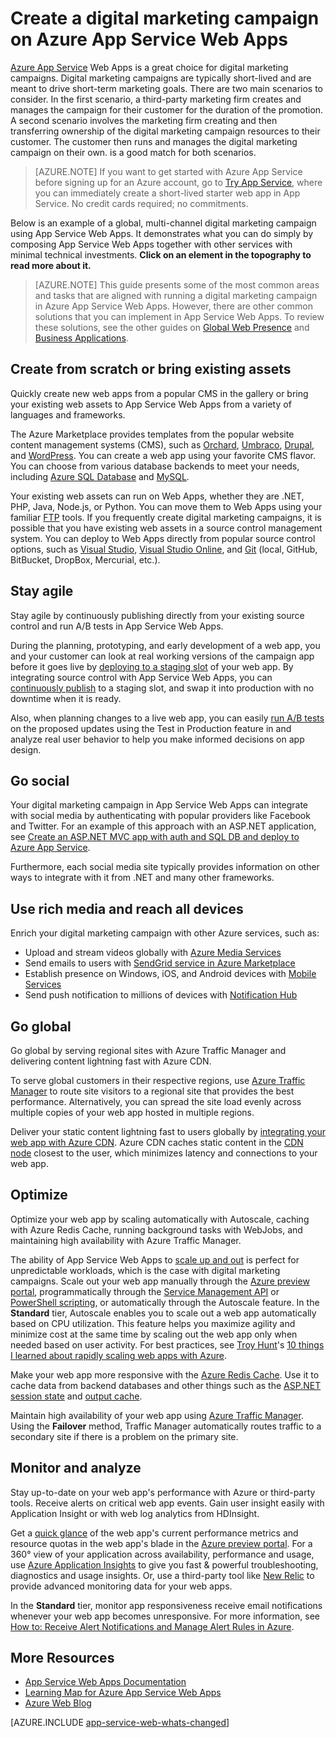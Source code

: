 <properties 
	pageTitle="Create a digital marketing campaign on Azure App Service Web Apps" 
	description="This guide provides a technical overview of how to use Azure App Service Web Apps to create digital marketing campaigns. This includes deployment, social media integration, scaling strategies, and monitoring." 
	editor="jimbe" 
	manager="wpickett" 
	authors="cephalin" 
	services="app-service\web" 
	documentationCenter=""/>

<tags 
	ms.service="app-service-web" 
	ms.workload="web" 
	ms.tgt_pltfrm="na" 
	ms.devlang="na" 
	ms.topic="article" 
	ms.date="04/08/2015" 
	ms.author="cephalin"/>

# Create a digital marketing campaign on Azure App Service Web Apps
[Azure App Service](http://go.microsoft.com/fwlink/?LinkId=529714) Web Apps is a great choice for digital marketing campaigns. Digital marketing campaigns are typically short-lived and are meant to drive short-term marketing goals. There are two main scenarios to consider. In the first scenario, a third-party marketing firm creates and manages the campaign for their customer for the duration of the promotion. A second scenario involves the marketing firm creating and then transferring ownership of the digital marketing campaign resources to their customer. The customer then runs and manages the digital marketing campaign on their own. is a good match for both scenarios. 

>[AZURE.NOTE] If you want to get started with Azure App Service before signing up for an Azure account, go to [Try App Service](http://go.microsoft.com/fwlink/?LinkId=523751), where you can immediately create a short-lived starter web app in App Service. No credit cards required; no commitments.

Below is an example of a global, multi-channel digital marketing campaign using App Service Web Apps. It demonstrates what you can do simply by composing App Service Web Apps together with other services with minimal technical investments. **Click on an element in the topography to read more about it.** 

<object type="image/svg+xml" data="https://sidneyhcontent.blob.core.windows.net/documentation/digital-marketing-notitle.svg" width="100%" height="100%"></object>

> [AZURE.NOTE]
> This guide presents some of the most common areas and tasks that are aligned with running a digital marketing campaign in Azure App Service Web Apps. However, there are other common solutions that you can implement in App Service Web Apps. To review these solutions, see the other guides on [Global Web Presence](web-sites-global-web-presence-solution-overview.md) and [Business Applications](web-sites-business-application-solution-overview.md).

## Create from scratch or bring existing assets

Quickly create new web apps from a popular CMS in the gallery or bring your existing web assets to App Service Web Apps from a variety of languages and frameworks.

The Azure Marketplace provides templates from the popular website content management systems (CMS), such as [Orchard], [Umbraco], [Drupal], and [WordPress]. You can create a web app using your favorite CMS flavor. You can choose from various database backends to meet your needs, including [Azure SQL Database] and [MySQL].

Your existing web assets can run on Web Apps, whether they are .NET, PHP, Java, Node.js, or Python. You can move them to Web Apps using your familiar [FTP] tools. If you frequently create digital marketing campaigns, it is possible that you have existing web assets in a source control management system. You can deploy to Web Apps directly from popular source control options, such as [Visual Studio], [Visual Studio Online], and [Git] (local, GitHub, BitBucket, DropBox, Mercurial, etc.).

## Stay agile

Stay agile by continuously publishing directly from your existing source control and run A/B tests in App Service Web Apps. 

During the planning, prototyping, and early development of a web app, you and your customer can look at real working versions of the campaign app before it goes live by [deploying to a staging slot] of your web app. By integrating source control with App Service Web Apps, you can [continuously publish] to a staging slot, and swap it into production with no downtime when it is ready. 

Also, when planning changes to a live web app, you can easily [run A/B tests] on the proposed updates using the Test in Production feature in and analyze real user behavior to help you make informed decisions on app design.


## Go social

Your digital marketing campaign in App Service Web Apps can integrate with social media by authenticating with popular providers like Facebook and Twitter. For an example of this approach with an ASP.NET application, see [Create an ASP.NET MVC app with auth and SQL DB and deploy to Azure App Service]. 

Furthermore, each social media site typically provides information on other ways to integrate with it from .NET and many other frameworks.

## Use rich media and reach all devices

Enrich your digital marketing campaign with other Azure services, such as:

-  Upload and stream videos globally with [Azure Media Services]
-  Send emails to users with [SendGrid service in Azure Marketplace]
-  Establish presence on Windows, iOS, and Android devices with [Mobile Services]
-  Send push notification to millions of devices with [Notification Hub]

## Go global

Go global by serving regional sites with Azure Traffic Manager and delivering content lightning fast with Azure CDN.

To serve global customers in their respective regions, use [Azure Traffic Manager] to route site visitors to a regional site that provides the best performance. Alternatively, you can spread the site load evenly across multiple copies of your web app hosted in multiple regions.

Deliver your static content lightning fast to users globally by [integrating your web app with Azure CDN]. Azure CDN caches static content in the [CDN node] closest to the user, which minimizes latency and connections to your web app.

## Optimize

Optimize your web app by scaling automatically with Autoscale, caching with Azure Redis Cache, running background tasks with WebJobs, and maintaining high availability with Azure Traffic Manager.

The ability of App Service Web Apps to [scale up and out] is perfect for unpredictable workloads, which is the case with digital marketing campaigns. Scale out your web app manually through the [Azure preview portal](http://go.microsoft.com/fwlink/?LinkId=529715), programmatically through the [Service Management API] or [PowerShell scripting], or automatically through the Autoscale feature. In the **Standard** tier, Autoscale enables you to scale out a web app automatically based on CPU utilization. This feature helps you maximize agility and minimize cost at the same time by scaling out the web app only when needed based on user activity. For best practices, see [Troy Hunt]'s [10 things I learned about rapidly scaling web apps with Azure].

Make your web app more responsive with the [Azure Redis Cache]. Use it to cache data from backend databases and other things such as the [ASP.NET session state] and [output cache].

Maintain high availability of your web app using [Azure Traffic Manager]. Using the **Failover** method, Traffic Manager automatically routes traffic to a secondary site if there is a problem on the primary site.

## Monitor and analyze

Stay up-to-date on your web app's performance with Azure or third-party tools. Receive alerts on critical web app events. Gain user insight easily with Application Insight or with web log analytics from HDInsight. 

Get a [quick glance] of the web app's current performance metrics and resource quotas in the web app's blade in the [Azure preview portal](http://go.microsoft.com/fwlink/?LinkId=529715). For a 360° view of your application across availability, performance and usage, use [Azure Application Insights] to give you fast & powerful troubleshooting, diagnostics and usage insights. Or, use a third-party tool like [New Relic] to provide advanced monitoring data for your web apps.

In the **Standard** tier, monitor app responsiveness receive email notifications whenever your web app becomes unresponsive. For more information, see [How to: Receive Alert Notifications and Manage Alert Rules in Azure].

## More Resources

- [App Service Web Apps Documentation](/services/app-service/web/)
- [Learning Map for Azure App Service Web Apps](websites-learning-map.md)
- [Azure Web Blog](/blog/topics/web/)

[AZURE.INCLUDE [app-service-web-whats-changed](../includes/app-service-web-whats-changed.md)]

[Azure App Service]: /services/app-service/web/

[Orchard]:web-sites-dotnet-orchard-cms-gallery.md
[Umbraco]:web-sites-gallery-umbraco.md
[Drupal]:web-sites-php-migrate-drupal.md
[WordPress]:web-sites-php-web-site-gallery.md
  
[MySQL]:web-sites-php-mysql-deploy-use-git.md
[Azure SQL Database]:web-sites-dotnet-deploy-aspnet-mvc-app-membership-oauth-sql-database.md
[FTP]:web-sites-deploy.md#ftp
[Visual Studio]:web-sites-dotnet-get-started.md
[Visual Studio Online]:cloud-services-continuous-delivery-use-vso.md
[Git]:web-sites-publish-source-control.md

[deploying to a staging slot]:web-sites-staged-publishing.md 
[continuously publish]:http://rickrainey.com/2014/01/21/continuous-deployment-github-with-azure-web-sites-and-staged-publishing/
[run A/B tests]:http://blogs.msdn.com/b/tomholl/archive/2014/11/10/a-b-testing-with-azure-websites.aspx

[Create an ASP.NET MVC app with auth and SQL DB and deploy to Azure App Service]:web-sites-dotnet-deploy-aspnet-mvc-app-membership-oauth-sql-database.md

[Azure Media Services]:http://blogs.technet.com/b/cbernier/archive/2013/09/03/windows-azure-media-services-and-web-sites.aspx
[SendGrid service in Azure Marketplace]:sendgrid-dotnet-how-to-send-email.md
[Mobile Services]:mobile-services-dotnet-backend-windows-store-dotnet-push-notifications-app-users.md
[Notification Hub]:mobile-services-dotnet-backend-windows-store-dotnet-push-notifications-app-users.md

[Azure Traffic Manager]:http://www.hanselman.com/blog/CloudPowerHowToScaleAzureWebsitesGloballyWithTrafficManager.aspx
[integrating your web app with Azure CDN]:cdn-websites-with-cdn.md 
[CDN node]:https://msdn.microsoft.com/library/azure/gg680302.aspx

[scale up and out]:/manage/services/web-sites/how-to-scale-websites/
[Azure Management Portal]:http://manage.windowsazure.com/
[Service Management API]:http://msdn.microsoft.com/library/windowsazure/ee460799.aspx
[PowerShell scripting]:http://msdn.microsoft.com/library/windowsazure/jj152841.aspx
[Troy Hunt]:https://twitter.com/troyhunt
[10 things I learned about rapidly scaling web apps with Azure]:http://www.troyhunt.com/2014/09/10-things-i-learned-about-rapidly.html
[Azure Redis Cache]:/blog/2014/06/05/mvc-movie-app-with-azure-redis-cache-in-15-minutes/
[ASP.NET session state]:https://msdn.microsoft.com/library/azure/dn690522.aspx
[output cache]:https://msdn.microsoft.com/library/azure/dn798898.aspx

[quick glance]:/manage/services/web-sites/how-to-monitor-websites/
[Azure Application Insights]:http://blogs.msdn.com/b/visualstudioalm/archive/2015/01/07/application-insights-and-azure-websites.aspx
[New Relic]:/develop/net/how-to-guides/new-relic/
[How to: Receive Alert Notifications and Manage Alert Rules in Azure]:http://msdn.microsoft.com/library/windowsazure/dn306638.aspx

  
  [gitstaging]:http://www.bradygaster.com/post/multiple-environments-with-windows-azure-web-sites  
